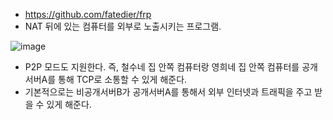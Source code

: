 * https://github.com/fatedier/frp
* NAT 뒤에 있는 컴퓨터를 외부로 노출시키는 프로그램.
  
![image](https://github.com/fatedier/frp/raw/dev/doc/pic/architecture.png)
* P2P 모드도 지원한다. 즉, 철수네 집 안쪽 컴퓨터랑 영희네 집 안쪽 컴퓨터를 공개서버A를 통해 TCP로 소통할 수 있게 해준다.
* 기본적으로는 비공개서버B가 공개서버A를 통해서 외부 인터넷과 트래픽을 주고 받을 수 있게 해준다.
